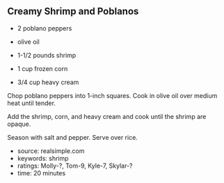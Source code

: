 Creamy Shrimp and Poblanos
--------------------------

- 2 poblano peppers
- olive oil

- 1-1/2 pounds shrimp
- 1 cup frozen corn
- 3/4 cup heavy cream

Chop poblano peppers into 1-inch squares.  Cook in olive oil over
medium heat until tender.

Add the shrimp, corn, and heavy cream and cook until the shrimp are
opaque.

Season with salt and pepper.  Serve over rice.

- source: realsimple.com
- keywords: shrimp
- ratings: Molly-?, Tom-9, Kyle-7, Skylar-?
- time: 20 minutes
